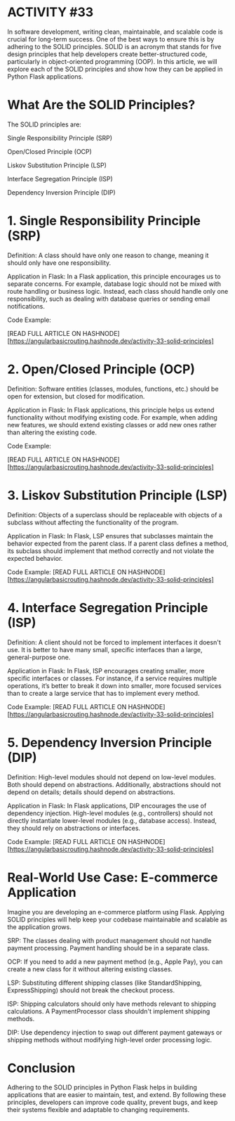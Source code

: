# ACTIVITY #33
In software development, writing clean, maintainable, and scalable code is crucial for long-term success. One of the best ways to ensure this is by adhering to the SOLID principles. SOLID is an acronym that stands for five design principles that help developers create better-structured code, particularly in object-oriented programming (OOP). In this article, we will explore each of the SOLID principles and show how they can be applied in Python Flask applications.

# What Are the SOLID Principles?

The SOLID principles are:

Single Responsibility Principle (SRP)

Open/Closed Principle (OCP)

Liskov Substitution Principle (LSP)

Interface Segregation Principle (ISP)

Dependency Inversion Principle (DIP)

# 1. Single Responsibility Principle (SRP)

Definition: A class should have only one reason to change, meaning it should only have one responsibility.

Application in Flask: In a Flask application, this principle encourages us to separate concerns. For example, database logic should not be mixed with route handling or business logic. Instead, each class should handle only one responsibility, such as dealing with database queries or sending email notifications.

Code Example:

[READ FULL ARTICLE ON HASHNODE] [https://angularbasicrouting.hashnode.dev/activity-33-solid-principles]

# 2. Open/Closed Principle (OCP)

Definition: Software entities (classes, modules, functions, etc.) should be open for extension, but closed for modification.

Application in Flask: In Flask applications, this principle helps us extend functionality without modifying existing code. For example, when adding new features, we should extend existing classes or add new ones rather than altering the existing code.

Code Example:

[READ FULL ARTICLE ON HASHNODE] [https://angularbasicrouting.hashnode.dev/activity-33-solid-principles]

# 3. Liskov Substitution Principle (LSP)

Definition: Objects of a superclass should be replaceable with objects of a subclass without affecting the functionality of the program.

Application in Flask: In Flask, LSP ensures that subclasses maintain the behavior expected from the parent class. If a parent class defines a method, its subclass should implement that method correctly and not violate the expected behavior.

Code Example:
[READ FULL ARTICLE ON HASHNODE] [https://angularbasicrouting.hashnode.dev/activity-33-solid-principles]

# 4. Interface Segregation Principle (ISP)

Definition: A client should not be forced to implement interfaces it doesn't use. It is better to have many small, specific interfaces than a large, general-purpose one.

Application in Flask: In Flask, ISP encourages creating smaller, more specific interfaces or classes. For instance, if a service requires multiple operations, it’s better to break it down into smaller, more focused services than to create a large service that has to implement every method.

Code Example:
[READ FULL ARTICLE ON HASHNODE] [https://angularbasicrouting.hashnode.dev/activity-33-solid-principles]


# 5. Dependency Inversion Principle (DIP)

Definition: High-level modules should not depend on low-level modules. Both should depend on abstractions. Additionally, abstractions should not depend on details; details should depend on abstractions.

Application in Flask: In Flask applications, DIP encourages the use of dependency injection. High-level modules (e.g., controllers) should not directly instantiate lower-level modules (e.g., database access). Instead, they should rely on abstractions or interfaces.

Code Example:
[READ FULL ARTICLE ON HASHNODE] [https://angularbasicrouting.hashnode.dev/activity-33-solid-principles]

# Real-World Use Case: E-commerce Application

Imagine you are developing an e-commerce platform using Flask. Applying SOLID principles will help keep your codebase maintainable and scalable as the application grows.

SRP: The classes dealing with product management should not handle payment processing. Payment handling should be in a separate class.

OCP: If you need to add a new payment method (e.g., Apple Pay), you can create a new class for it without altering existing classes.

LSP: Substituting different shipping classes (like StandardShipping, ExpressShipping) should not break the checkout process.

ISP: Shipping calculators should only have methods relevant to shipping calculations. A PaymentProcessor class shouldn't implement shipping methods.

DIP: Use dependency injection to swap out different payment gateways or shipping methods without modifying high-level order processing logic.

# Conclusion

Adhering to the SOLID principles in Python Flask helps in building applications that are easier to maintain, test, and extend. By following these principles, developers can improve code quality, prevent bugs, and keep their systems flexible and adaptable to changing requirements.

